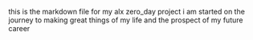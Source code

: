 this is the markdown file for my alx zero_day project 
i am started on the journey to making great things of 
my life and the prospect of my future career

